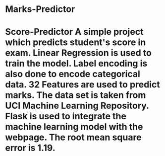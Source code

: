 # Marks-Predictor
# Score-Predictor A simple project which predicts student's score in exam. Linear Regression is used to train the model. Label encoding is also done to encode categorical data. 32 Features are used to predict marks. The data set is taken from UCI Machine Learning Repository. Flask is used to integrate the machine learning model with the webpage. The root mean square error is 1.19.
